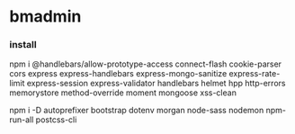 # bmadmin

### install

npm i @handlebars/allow-prototype-access connect-flash cookie-parser cors express express-handlebars express-mongo-sanitize express-rate-limit express-session express-validator handlebars helmet hpp http-errors memorystore method-override moment mongoose xss-clean


npm i -D autoprefixer bootstrap dotenv morgan node-sass nodemon npm-run-all postcss-cli

